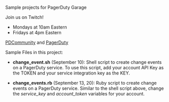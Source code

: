 Sample projects for PagerDuty Garage

Join us on Twitch!
* Mondays at 10am Eastern
* Fridays at 4pm Eastern

[PDCommunity](https://twitch.tv/pdcommunity) and [PagerDuty](https://twitch.tv/pagerduty)

Sample Files in this project:

* **change_event.sh** (September 10): Shell script to create change events on a PagerDuty service. To use this script, add your account API Key as the TOKEN and your service integration key as the KEY.

* **change_events.rb** (September 13, 20): Ruby script to create change events on a PagerDuty service. Similar to the shell script above, change the *service_key* and *account_token* variables for your account.
